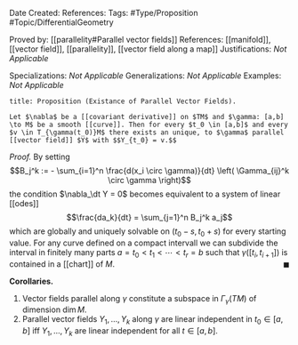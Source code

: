 <div class="topSpace"></div>

Date Created: 
References: 
Tags: #Type/Proposition #Topic/DifferentialGeometry 

Proved by: [[parallelity#Parallel vector fields]]
References: [[manifold]], [[vector field]], [[parallelity]], [[vector field along a map]]
Justifications: <i>Not Applicable</i>

Specializations: <i>Not Applicable</i>
Generalizations: <i>Not Applicable</i>
Examples: <i>Not Applicable</i>

``` ad-Proposition
title: Proposition (Existance of Parallel Vector Fields).

Let $\nabla$ be a [[covariant derivative]] on $TM$ and $\gamma: [a,b] \to M$ be a smooth [[curve]]. Then for every $t_0 \in [a,b]$ and every $v \in T_{\gamma(t_0)}M$ there exists an unique, to $\gamma$ parallel [[vector field]] $Y$ with $$Y_{t_0} = v.$$
```

<i>Proof.</i>
By setting $$B_j^k := - \sum_{i=1}^n \frac{d(x_i \circ \gamma)}{dt} \left( \Gamma_{ij}^k \circ \gamma \right)$$ the condition $\nabla_\dt Y = 0$ becomes equivalent to a system of linear [[odes]]
$$\frac{da_k}{dt} = \sum_{j=1}^n B_j^k a_j$$ which are globally and uniquely solvable on $(t_0-s, t_0+s)$ for every starting value.
For any curve defined on a compact intervall we can subdivide the interval in finitely many parts $a = t_0 < t_1 < \cdots < t_r = b$ such that $\gamma([t_i, t_{i+1}])$ is contained in a [[chart]] of $M$.
<span style="float:right;">$\blacksquare$</span>

**Corollaries.**
1. Vector fields parallel along $\gamma$ constitute a subspace in $\Gamma_\gamma (TM)$ of dimension $\dim M$.
2. Parallel vector fields $Y_1, \dots, Y_k$ along $\gamma$ are linear independent in $t_0 \in [a,b]$ iff $Y_1, \dots, Y_k$ are linear independent for all $t \in [a,b]$.
